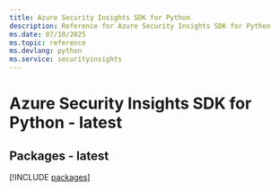 ```yaml
---
title: Azure Security Insights SDK for Python
description: Reference for Azure Security Insights SDK for Python
ms.date: 07/10/2025
ms.topic: reference
ms.devlang: python
ms.service: securityinsights
---
```

# Azure Security Insights SDK for Python - latest
## Packages - latest
[!INCLUDE [packages](security-insights-index.md)]